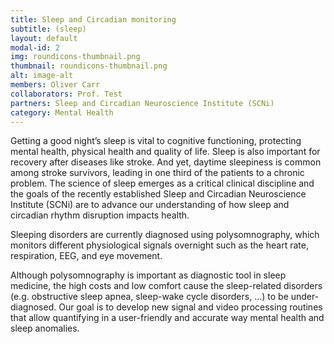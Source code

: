 ```yaml
---
title: Sleep and Circadian monitoring
subtitle: (sleep)
layout: default
modal-id: 2
img: roundicons-thumbnail.png
thumbnail: roundicons-thumbnail.png
alt: image-alt
members: Oliver Carr
collaborators: Prof. Test
partners: Sleep and Circadian Neuroscience Institute (SCNi)
category: Mental Health
---
```


Getting a good night’s sleep is vital to cognitive functioning, protecting mental health, physical health and quality of life. Sleep is also important for recovery after diseases like stroke. And yet, daytime sleepiness is common among stroke survivors, leading in one third of the patients to a chronic problem. The science of sleep emerges as a critical clinical discipline and the goals of the recently established Sleep and Circadian Neuroscience Institute (SCNi) are to advance our understanding of how sleep and circadian rhythm disruption impacts health.

Sleeping disorders are currently diagnosed using polysomnography, which monitors different physiological signals overnight such as the heart rate, respiration, EEG, and eye movement. 

Although polysomnography is important as diagnostic tool in sleep medicine, the high costs and low comfort cause the sleep-related disorders (e.g. obstructive sleep apnea, sleep-wake cycle disorders, ...) to be under-diagnosed.  Our goal is to develop new signal and video processing routines that allow quantifying in a user-friendly and accurate way mental health and sleep anomalies.
